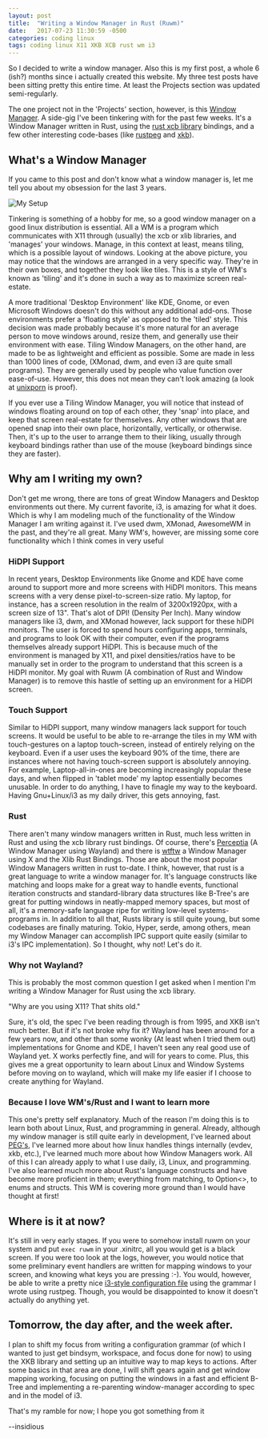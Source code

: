 ```yaml
---
layout: post
title:  "Writing a Window Manager in Rust (Ruwm)"
date:   2017-07-23 11:30:59 -0500
categories: coding linux
tags: coding linux X11 XKB XCB rust wm i3
---
```


So I decided to write a window manager. Also this is my first post, a whole 6 (ish?) months since i actually created this website. My three test posts have been sitting pretty this entire time. At least the Projects section was updated semi-regularly.

The one project not in the 'Projects' section, however, is this [Window Manager](https://github.com/InsidiousMind/Ruwm). A side-gig I've been tinkering with for the past few weeks. It's a Window Manager written in Rust, using the [rust xcb library](https://crates.io/crates/xcb) bindings, and a few other interesting code-bases (like [rustpeg](https://crates.io/crates/peg) and [xkb](https://crates.io/crates/xkb)). 

## What's a Window Manager

If you came to this post and don't know what a window manager is, let me tell you about my obsession for the last 3 years.

![My Setup](/uploads/2017/07/23/my_rice.png)

Tinkering is something of a hobby for me, so a good window manager on a good linux distribution is essential. All a WM is a program which communicates with X11 through (usually) the xcb or xlib libraries, and 'manages' your windows. Manage, in this context at least, means tiling, which is a possible layout of windows. Looking at the above picture, you may notice that the windows are arranged in a very specific way. They're in their own boxes, and together they look like tiles. This is a style of WM's known as 'tiling' and it's done in such a way as to maximize screen real-estate. 

A more traditional 'Desktop Environment' like KDE, Gnome, or even Microsoft Windows doesn't do this without any additional add-ons. Those environments prefer a 'floating style' as opposed to the 'tiled' style. This decision was made probably because it's more natural for an average person to move windows around, resize them, and generally use their environment with ease. Tiling Window Managers, on the other hand, are made to be as lightweight and efficient as possible. Some are made in less than 1000 lines of code, (XMonad, dwm, and even i3 are quite small programs). They are generally used by people who value function over ease-of-use. However, this does not mean they can't look amazing (a look at [unixporn](http://reddit.com/r/unixporn) is proof). 

If you ever use a Tiling Window Manager, you will notice that instead of windows floating around on top of each other, they 'snap' into place, and keep that screen real-estate for themselves. Any other windows that are opened snap into their own place, horizontally, vertically, or otherwise. Then, it's up to the user to arrange them to their liking, usually through keyboard bindings rather than use of the mouse (keyboard bindings since they are faster). 

## Why am I writing my own?

Don't get me wrong, there are tons of great Window Managers and Desktop environments out there. My current favorite, i3, is amazing for what it does. Which is why I am modeling much of the functionality of the Window Manager I am writing against it. I've used dwm, XMonad, AwesomeWM in the past, and they're all great. Many WM's, however, are missing some core functionality which I think comes in very useful

### HiDPI Support

In recent years, Desktop Environments like Gnome and KDE have come around to support more and more screens with HiDPI monitors. This means screens with a very dense pixel-to-screen-size ratio. My laptop, for instance, has a screen resolution in the realm of 3200x1920px, with a screen size of 13". That's alot of DPI! (Density Per Inch). Many window managers like i3, dwm, and XMonad however, lack support for these hiDPI monitors. The user is forced to spend hours configuring apps, terminals, and programs to look OK with their computer, even if the programs themselves already support HiDPI. This is because much of the environment is managed by X11, and pixel densities/ratios have to be manually set in order to the program to understand that this screen is a HiDPI monitor. My goal with Ruwm (A combination of Rust and Window Manager) is to remove this hastle of setting up an environment for a HiDPI screen.

### Touch Support

Similar to HiDPI support, many window managers lack support for touch screens. It would be useful to be able to re-arrange the tiles in my WM with touch-gestures on a laptop touch-screen, instead of entirely relying on the keyboard. Even if a user uses the keyboard 90% of the time, there are instances where not having touch-screen support is absolutely annoying. For example, Laptop-all-in-ones are becoming increasingly popular these days, and when flipped in 'tablet mode' my laptop essentially becomes unusable. In order to do anything, I have to finagle my way to the keyboard. Having Gnu+Linux/i3 as my daily driver, this gets annoying, fast.

### Rust

There aren't many window managers written in Rust, much less written in Rust and using the xcb library rust bindings. Of course, there's [Perceptia](https://github.com/perceptia/perceptia) (A Window Manager using Wayland) and there is [wtftw](https://github.com/Kintaro/wtftw) a Window Manager using X and the Xlib Rust Bindings. Those are about the most popular Window Managers written in rust to-date. I think, however, that rust is a great language to write a window manager for. It's language constructs like matching and loops make for a great way to handle events, functional iteration constructs and standard-library data structures like B-Tree's are great for putting windows in neatly-mapped memory spaces, but most of all, it's a memory-safe language ripe for writing low-level systems-programs in. In addition to all that, Rusts library is still quite young, but some codebases are finally maturing. Tokio, Hyper, serde, among others, mean my Window Manager can accomplish IPC support quite easily (similar to i3's IPC implementation). So I thought, why not! Let's do it.

### Why not Wayland?

This is probably the most common question I get asked when I mention I'm writing a Window Manager for Rust using the xcb library. 

"Why are you using X11? That shits old."

Sure, it's old, the spec I've been reading through is from 1995, and XKB isn't much better. But if it's not broke why fix it? Wayland has been around for a few years now, and other than some wonky (At least when I tried them out) implementations for Gnome and KDE, I haven't seen any real good use of Wayland yet. X works perfectly fine, and will for years to come. Plus, this gives me a great opportunity to learn about Linux and Window Systems before moving on to wayland, which will make my life easier if I choose to create anything for Wayland.

### Because I love WM's/Rust and I want to learn more

This one's pretty self explanatory. Much of the reason I'm doing this is to learn both about Linux, Rust, and programming in general. Already, although my window manager is still quite early in development, I've learned about [PEG's](https://en.wikipedia.org/wiki/Parsing_expression_grammar), I've learned more about how linux handles things internally (evdev, xkb, etc.), I've learned much more about how Window Managers work. All of this I can already apply to what I use daily, i3, Linux, and programming. I've also learned much more about Rust's language constructs and have become more proficient in them; everything from matching, to Option<>, to enums and structs. This WM is covering more ground than I would have thought at first!


## Where is it at now?

It's still in very early stages. If you were to somehow install ruwm on your system and put `exec ruwm` in your .xinitrc, all you would get is a black screen. If you were too look at the logs, however, you would notice that some preliminary event handlers are written for mapping windows to your screen, and knowing what keys you are pressing :-). You would, however, be able to write a pretty nice [i3-style configuration file](https://github.com/InsidiousMind/Ruwm/blob/master/src/config_parser/config_grammar.rustpeg) using the grammar I wrote using rustpeg. Though, you would be disappointed to know it doesn't actually do anything yet.

## Tomorrow, the day after, and the week after.

I plan to shift my focus from writing a configuration grammar (of which I wanted to just get bindsym, workspace, and focus done for now) to using the XKB library and setting up an intuitive way to map keys to actions. After some basics in that area are done, I will shift gears again and get window mapping working, focusing on putting the windows in a fast and efficient B-Tree and implementing a re-parenting window-manager according to spec and in the model of i3.

That's my ramble for now; I hope you got something from it

--insidious





